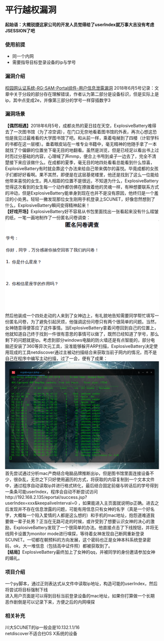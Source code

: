 # 平行越权漏洞

<b>起始语：大概锐捷这家公司的开发人员觉得给了userIndex就万事大吉没有考虑JSESSION了吧</b>

### 使用前提

- 同一个内网
- 需要指导目标登录设备的ip与学号

### 漏洞介绍

[校园网认证系统-RG-SAM-Portal组件-用户信息泄露漏洞](http://www.admintony.com/%E6%A0%A1%E5%9B%AD%E7%BD%91%E8%AE%A4%E8%AF%81%E7%B3%BB%E7%BB%9F-RG-SAM-Portal%E7%BB%84%E4%BB%B6-%E7%94%A8%E6%88%B7%E4%BF%A1%E6%81%AF%E6%B3%84%E9%9C%B2%E6%BC%8F%E6%B4%9E.html)
2018年6月5号记录：文章中关于分段的部分存在理解错误，作者认为第二部分是设备标识，但是实际上是ip，其中点变成2e，并像第三部分的学号一样穿插数字3  

### 漏洞场景

<b>【偶然相遇】</b>2018年6月5号，成都炎热的夏日挂在天空，ExplosiveBattery难得去了一次图书馆（为了凉空调），在门口无奈地看着图书馆的外表，再次心想这恐怕是我见过最难看的大学图书馆了吧。和从前一样，乘着电梯到了四楼（计软学科的书都在这一层楼）。垂着眼皮站在一堆专业书籍中，毫无精神的他随手拿了一本就找了个偏僻的位置坐下毫无目的地翻看。虽然是浏览，但是已经足以看出书上过时而过分基础的内容，心理喊了声mmp，便合上书甩到桌子一边去了，完全不清楚接下来应该做什么。在成都的夏季，毫无目的地四处看看总能看到什么惊喜，ExplosiveBattery有时就会靠这个办法来给自己带来偶尔的喜悦。毕竟成都的女孩子们都好好看啊。果不其然，即便是在这层基佬楼里，他还是找到了这么一位能给他带来喜悦的女生。两人相距的位置不是很远，不知道为什么，ExplosiveBattery觉得这次看到的女生每一个动作都仿佛在撩拨着他的灵魂一样，有种想要联系方式的冲动，但是ExplosiveBattery能单身到现在也并不是没有原因，他终归是一个羞涩的小处男。轻轻一撇发现那位女生刚用手机登录上SCUNET，好像忽然想到了什么，ExplosiveBattery瞬间变得精神起来！  
<b>【好戏开场】</b>ExplosiveBattery好不容易从书包里面找出一张看起来没有什么褶皱的纸，一笔一画地制作了一份匿名问卷调查： ![问卷](https://github.com/ExplosiveBattery/XYW/blob/master/SCUNET/parallel%20import/questionnaire.png?raw=true)   
然后他装成一个四处走动的人来到了女神边上，有礼貌地告知需要同学帮忙填写一份匿名问卷，为了避免引起厌烦，他强调这份问卷只有两个很简单的问题。当然，女神随意得便答应了这件事情。当ExplosiveBattery拿着问卷回到自己的位置上，他就知道自己终于找到一件很有意思的事情可以做了，既然已经知道了学号，那么剩下的问题就是ip。考虑到部分windows电脑的防火墙还是有点智能的，部分电脑还安装了360等异次元工具，没准能够躲开ARP扫描，ExplosiveBattery决定使用现成的工具netdiscover通过主被动扫描结合来获取当前子网内的情况，而不是自己在程序中编写主动扫描，过了一会，便有了成果： ![扫描结果](https://github.com/ExplosiveBattery/XYW/blob/master/SCUNET/parallel%20import/scan%20result.png?raw=true)  
首先尝试通过分析mac产商结合电脑品牌推断出ip，但是图书馆里面连接设备不少，很杂乱，无奈之下只好使用遍历的方式，将获取的内容复制到一个文本文件中，通过程序自动读取ip并进行格式转化，最后结合固定前缀与转话后的学号得到一条条可能userIndex，程序会自动不断尝试访问http://192.168.2.135/eportal/success.jsp?userIndex=xxx&keepaliveInterval=0 ，如果能进入主页面就说明ip正确。进去之后发现并不存在信息泄露的问题，可能有用信息只有女神的名字（真是一个好名字，大概每一个陷入爱情的人都是这么想的）和手机的mac地址，抱怨道难道我要做一辈子处男？正当在无路可走的时候，或许受到了想要认识女神的决心的激励，ExplosiveBattery发现了一个很简单的办法。他直接点击了下线按钮，并将无线网卡设置为monitor mode进行嗅探，等待着女神发现自己断网重新登录SCUNET。一切都在朝预料的方向发展，这个密码也正是女神本科系统登录密码，ok，大一堆信息（包括高中证件照）都被获取到了。  
<b>【结局】</b>ExplosiveBattery最终加上了女神的qq，并被同学的身份邀请参加女神的婚礼。  


### 项目介绍

一个py脚本，通过正则表达式从文件中读取ip地址，构造可能的userIndex，然后将尝试将目标强制下线  
进入用户页面是可以得到目标当前登录设备的mac地址，如果你打算做一个长期恶作剧倒是可以记录下来，方便之后的内网嗅探  

### 相关补充

川大SCUNET的ip一般会是10.132.1.1/16  
netdiscover不适合扫OS X系统的设备  


